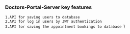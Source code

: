 ### Doctors-Portal-Server key features
`1.API for saving users to database`\
`2.API for log in users by JWT authentication`\
`3.API for saving the appointment bookings to database `\


